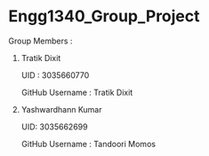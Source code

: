 # Engg1340_Group_Project

Group Members :
 1.   Tratik Dixit
 
      UID : 3035660770
      
      GitHub Username : Tratik Dixit
      
 2.   Yashwardhann Kumar
 
      UID:  3035662699
      
      GitHub Username : Tandoori Momos
